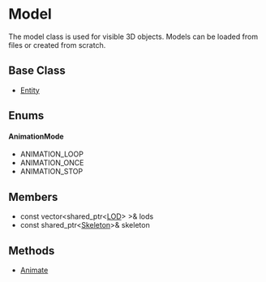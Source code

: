 # Model
The model class is used for visible 3D objects. Models can be loaded from files or created from scratch.

## Base Class
* [Entity](../Object/CPP_Entity.md)

## Enums ##

#### AnimationMode ####
- ANIMATION_LOOP
- ANIMATION_ONCE
- ANIMATION_STOP

## Members
- const vector<shared_ptr<[LOD](API_LOD)\> \>& lods
- const shared_ptr<[Skeleton](CPP_Skeleton)\>& skeleton

## Methods
- [Animate](API_Model_Animate)
